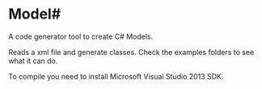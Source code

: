 Model#
==========

A code generator tool to create C# Models.

Reads a xml file and generate classes. Check the examples folders to see what it can do.

To compile you need to install Microsoft Visual Studio 2013 SDK.
